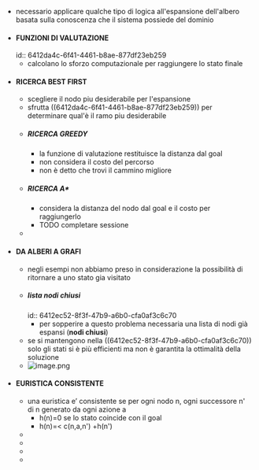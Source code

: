 - necessario applicare qualche tipo di logica all'espansione dell'albero basata sulla conoscenza che il sistema possiede del dominio
- #### FUNZIONI DI VALUTAZIONE
  id:: 6412da4c-6f41-4461-b8ae-877df23eb259
	- calcolano lo sforzo computazionale per raggiungere lo stato finale
- #### RICERCA BEST FIRST
	- scegliere il nodo piu desiderabile per l'espansione
	- sfrutta ((6412da4c-6f41-4461-b8ae-877df23eb259)) per determinare qual'è il ramo piu desiderabile
	- ##### RICERCA GREEDY
		- la funzione di valutazione restituisce la distanza dal goal
		- non considera il costo del percorso
		- non è detto che trovi il cammino migliore
	- ##### RICERCA A*
		- considera la distanza del nodo dal goal e il costo per raggiungerlo
		- TODO completare sessione
	-
- #### DA ALBERI A GRAFI
	- negli esempi non abbiamo preso in considerazione la possibilità di ritornare a uno stato gia visitato
	- ##### lista nodi chiusi
	  id:: 6412ec52-8f3f-47b9-a6b0-cfa0af3c6c70
		- per sopperire a questo problema necessaria una lista di nodi già espansi (**nodi chiusi**)
	- se si mantengono nella ((6412ec52-8f3f-47b9-a6b0-cfa0af3c6c70)) solo gli stati si è più efficienti ma non è garantita la ottimalità della soluzione
	- ![image.png](../assets/image_1678962162203_0.png)
- #### EURISTICA CONSISTENTE
	- una euristica e’ consistente se per ogni nodo n, ogni
	  successore n' di n generato da ogni azione a
		- h(n)=0 se lo stato coincide con il goal
		- h(n)=< c(n,a,n') +h(n')
	-
	-
	-
	-

